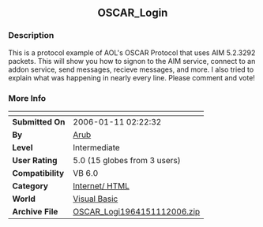 ﻿<div align="center">

## OSCAR\_Login


</div>

### Description

This is a protocol example of AOL's OSCAR Protocol that uses AIM 5.2.3292 packets. This will show you how to signon to the AIM service, connect to an addon service, send messages, recieve messages, and more. I also tried to explain what was happening in nearly every line. Please comment and vote!
 
### More Info
 


<span>             |<span>
---                |---
**Submitted On**   |2006-01-11 02:22:32
**By**             |[Arub](https://github.com/Planet-Source-Code/PSCIndex/blob/master/ByAuthor/arub.md)
**Level**          |Intermediate
**User Rating**    |5.0 (15 globes from 3 users)
**Compatibility**  |VB 6\.0
**Category**       |[Internet/ HTML](https://github.com/Planet-Source-Code/PSCIndex/blob/master/ByCategory/internet-html__1-34.md)
**World**          |[Visual Basic](https://github.com/Planet-Source-Code/PSCIndex/blob/master/ByWorld/visual-basic.md)
**Archive File**   |[OSCAR\_Logi1964151112006\.zip](https://github.com/Planet-Source-Code/arub-oscar-login__1-64001/archive/master.zip)








